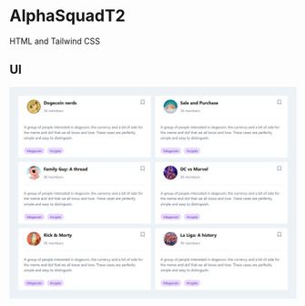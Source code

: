 # AlphaSquadT2

HTML and Tailwind CSS

## UI

![alt text](https://github.com/0einstein0/AlphaSquadT2/blob/main/screencapture-file-C-Users-hp-task1-html-2021-07-09-17_08_57.png)
